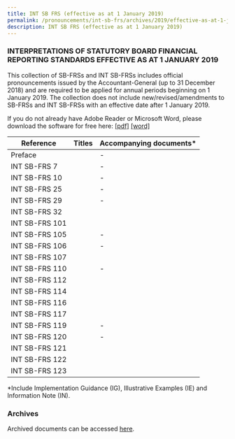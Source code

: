 ```yaml
---
title: INT SB FRS (effective as at 1 January 2019)
permalink: /pronouncements/int-sb-frs/archives/2019/effective-as-at-1-january-2019/
description: INT SB FRS (effective as at 1 January 2019)
---
```

### INTERPRETATIONS OF STATUTORY BOARD FINANCIAL REPORTING STANDARDS EFFECTIVE AS AT 1 JANUARY 2019

This collection of SB-FRSs and INT SB-FRSs includes official pronouncements issued by the Accountant-General (up to 31 December 2018) and are required to be applied for annual periods beginning on 1 January 2019. The collection does not include new/revised/amendments to SB-FRSs and INT SB-FRSs with an effective date after 1 January 2019.

If you do not already have Adobe Reader or Microsoft Word, please download the software for free here: [\[pdf\]](http://www.adobe.com/products/acrobat/readstep2.html) [\[word\]](http://www.microsoft.com/downloads/details.aspx?FamilyID=95e24c87-8732-48d5-8689-ab826e7b8fdf&DisplayLang=en)

| Reference | Titles | Accompanying documents\* |
| -------- | -------- | -------- |
| Preface |  | - |
| INT SB-FRS 7 |  | - |
| INT SB-FRS 10 |  | - |
| INT SB-FRS 25 |  | - |
| INT SB-FRS 29 |  | - |
| INT SB-FRS 32 |  |  |
| INT SB-FRS 101 |  |  |
| INT SB-FRS 105 |  | - |
| INT SB-FRS 106 |  | - |
| INT SB-FRS 107 |  |  |
| INT SB-FRS 110 |  | - |
| INT SB-FRS 112 |  |  |
| INT SB-FRS 114 |  |  |
| INT SB-FRS 116 |  |  |
| INT SB-FRS 117 |  |  |
| INT SB-FRS 119 |  | - |
| INT SB-FRS 120 |  | - |
| INT SB-FRS 121 |  |  |
| INT SB-FRS 122 |  |  |
| INT SB-FRS 123 |  |  |

\*Include Implementation Guidance (IG), Illustrative Examples (IE) and Information Note (IN).

### Archives 
Archived documents can be accessed [here](/pronouncements/interpretations-of-sb-frs/archives).